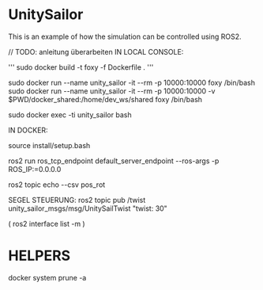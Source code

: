 # UnitySailor

This is an example of how the simulation can be controlled using ROS2. 


// TODO: anleitung überarbeiten
IN LOCAL CONSOLE:

'''
sudo docker build -t foxy -f Dockerfile .
'''

sudo docker run --name unity_sailor -it --rm -p 10000:10000 foxy /bin/bash
sudo docker run --name unity_sailor -it --rm -p 10000:10000 -v $PWD/docker_shared:/home/dev_ws/shared foxy /bin/bash

sudo docker exec -ti unity_sailor bash

IN DOCKER:

source install/setup.bash

ros2 run ros_tcp_endpoint default_server_endpoint --ros-args -p ROS_IP:=0.0.0.0

ros2 topic echo --csv pos_rot

SEGEL STEUERUNG:
ros2 topic pub /twist unity_sailor_msgs/msg/UnitySailTwist "twist: 30"


( ros2 interface list -m )

# HELPERS
docker system prune -a
